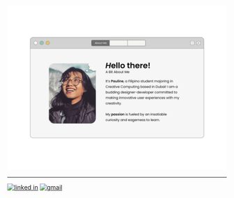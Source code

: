 <p align="center"> 
  <img src="./assets/profile.gif" alt="my profile gif"/> 
</p>

---

[![linked in](https://img.shields.io/badge/LinkedIn-0077B5?style=for-the-badge&logo=linkedin&logoColor=white)]()
[![gmail](https://img.shields.io/badge/Gmail-D14836?style=for-the-badge&logo=gmail&logoColor=white)]()
